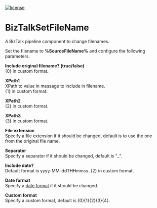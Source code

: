 [![license](https://img.shields.io/github/license/lfalck/compare-remoteassemblies.svg)]()
# BizTalkSetFileName
A BizTalk pipeline component to change filenames.

Set the filename to **%SourceFileName%** and configure the following parameters.

**Include original filename? (true/false)**  
{0} in custom format.

**XPath1**  
XPath to value in message to include in filename.  
{1} in custom format.

**XPath2**  
{2} in custom format.

**XPath3**  
{3} in custom format.
    
**File extension**  
Specify a file extension if it should be changed, default is to use the one from the original file name.

**Separator**  
Specify a separator if it should be changed, default is "_".

**Include date?**  
Default format is yyyy-MM-ddTHHmmss.
{2} in custom format.

**Date format**  
Specify a [date format](https://docs.microsoft.com/en-us/dotnet/standard/base-types/custom-date-and-time-format-strings) if it should be changed.

**Custom format**  
Specify a custom format, default is {0}{1}{2}{3}{4}.

        

       
